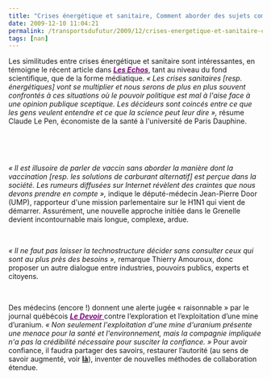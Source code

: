 ```yaml
---
title: "Crises énergétique et sanitaire, Comment aborder des sujets complexes, à fort enjeux ?"
date: 2009-12-10 11:04:21
permalink: /transportsdufutur/2009/12/crises-energetique-et-sanitaire-comment-aborder-des-sujets-complexes-a-fort-enjeux.html
tags: [nan]
---
```


<p class="MsoNormal"><span>Les similitudes entre crises énergétique et sanitaire sont intéressantes, en témoigne le récent article dans <strong><a href="http://www.lesechos.fr/info/sante/020249156624-virus-h1n1-pourquoi-les-experts-se-divisent.htm"><font color="#800080"><em>Les Echos</em></font></a></strong>, tant au niveau du fond scientifique, que de la forme médiatique. <em>« Les crises sanitaires [resp. énergétiques] vont se multiplier et nous serons de plus en plus souvent confrontés à ces situations où le pouvoir politique est mal à l'aise face à une opinion publique sceptique. Les décideurs sont coincés entre ce que les gens veulent entendre et ce que la science peut leur dire »,</em> résume Claude Le Pen, économiste de la santé à l'université de Paris Dauphine.</span></p> <p class="MsoNormal"><span> </span></p> <p class="MsoNormal"><span> </span></p>  <!--more-->  <p class="MsoNormal"><span></span> </p> <p class="MsoNormal"><em><span>« Il est illusoire de parler de vaccin sans aborder la manière dont la vaccination [resp. les solutions de carburant alternatif] est perçue dans la société. Les rumeurs diffusées sur Internet révèlent des craintes que nous devons prendre en compte »,</span></em><span> indique le député-médecin Jean-Pierre Door (UMP), rapporteur d'une mission parlementaire sur le H1N1 qui vient de démarrer. Assurément, une nouvelle approche initiée dans le Grenelle devient incontournable mais longue, complexe, ardue. </span></p> <p class="MsoNormal"><span> </span></p> <p class="MsoNormal"><em><span>« Il ne faut pas laisser la technostructure décider sans consulter ceux qui sont au plus près des besoins »,</span></em><span> remarque Thierry Amouroux, donc proposer un autre dialogue entre industries, pouvoirs publics, experts et citoyens.</span></p> <p class="MsoNormal"><span> </span></p> <p class="MsoNormal"><span>Des médecins (encore !) donnent une alerte jugée « raisonnable » par le journal québécois <strong><em><a href="http://www.ledevoir.com/economie/actualites-economiques/278773/pour-un-moratoire-sur-les-mines-d-uranium-au-quebec"><font color="#800080">Le Devoir<span style="font-weight: normal"> </span></font></a></em></strong>contre l’exploration et l’exploitation d’une mine d’uranium. <em>« Non seulement l'exploitation d'une mine d'uranium présente une menace pour la santé et l'environnement, mais la compagnie impliquée n'a pas la crédibilité nécessaire pour susciter la confiance. » </em>Pour avoir confiance, il faudra partager des savoirs, restaurer l’autorité (au sens de savoir augmenté, voir <strong><a href="https://gabrielplassat.github.io/transportsdufutur/2009/11/autorite-des-transports-vers-une-revolution.html">là</a></strong>), inventer de nouvelles méthodes de collaboration étendue.</span></p>
